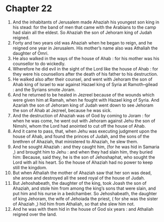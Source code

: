 # Chapter 22

1. And the inhabitants of Jerusalem made Ahaziah his youngest son king in his stead: for the band of men that came with the Arabians to the camp had slain all the eldest. So Ahaziah the son of Jehoram king of Judah reigned.
2. Forty and two years old was Ahaziah when he began to reign, and he reigned one year in Jerusalem. His mother’s name also was Athaliah the daughter of Omri.
3. He also walked in the ways of the house of Ahab : for his mother was his counsellor to do wickedly.
4. Wherefore he did evil in the sight of the Lord like the house of Ahab : for they were his counsellors after the death of his father to his destruction.
5. He walked also after their counsel, and went with Jehoram the son of Ahab king of Israel to war against Hazael king of Syria at Ramoth–gilead : and the Syrians smote Joram.
6. And he returned to be healed in Jezreel because of the wounds which were given him at Ramah, when he fought with Hazael king of Syria. And Azariah the son of Jehoram king of Judah went down to see Jehoram the son of Ahab at Jezreel, because he was sick.
7. And the destruction of Ahaziah was of God by coming to Joram : for when he was come, he went out with Jehoram against Jehu the son of Nimshi, whom the Lord had anointed to cut off the house of Ahab.
8. And it came to pass, that, when Jehu was executing judgment upon the house of Ahab, and found the princes of Judah, and the sons of the brethren of Ahaziah, that ministered to Ahaziah, he slew them.
9. And he sought Ahaziah : and they caught him, (for he was hid in Samaria ,) and brought him to Jehu : and when they had slain him, they buried him: Because, said they, he is the son of Jehoshaphat, who sought the Lord with all his heart. So the house of Ahaziah had no power to keep still the kingdom.
10. But when Athaliah the mother of Ahaziah saw that her son was dead, she arose and destroyed all the seed royal of the house of Judah.
11. But Jehoshabeath, the daughter of the king, took Joash the son of Ahaziah, and stole him from among the king’s sons that were slain, and put him and his nurse in a bedchamber. So Jehoshabeath, the daughter of king Jehoram, the wife of Jehoiada the priest, ( for she was the sister of Ahaziah ,) hid him from Athaliah, so that she slew him not.
12. And he was with them hid in the house of God six years : and Athaliah reigned over the land.

